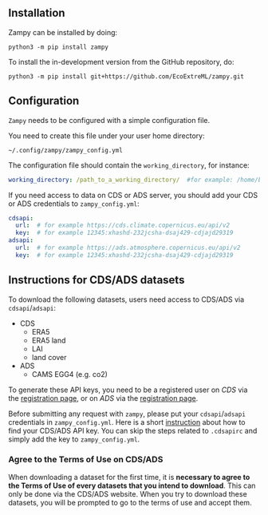 ## Installation
Zampy can be installed by doing:

```console
python3 -m pip install zampy
```

To install the in-development version from the GitHub repository, do:

```console
python3 -m pip install git+https://github.com/EcoExtreML/zampy.git
```

## Configuration
`Zampy` needs to be configured with a simple configuration file.

You need to create this file under your user home directory:

`~/.config/zampy/zampy_config.yml`

The configuration file should contain the `working_directory`, for instance:
```yaml
working_directory: /path_to_a_working_directory/  #for example: /home/bart/Zampy
```

If you need access to data on CDS or ADS server, you should add your CDS or ADS credentials to `zampy_config.yml`:

```yaml
cdsapi:
  url:  # for example https://cds.climate.copernicus.eu/api/v2
  key:  # for example 12345:xhashd-232jcsha-dsaj429-cdjajd29319
adsapi:
  url:  # for example https://ads.atmosphere.copernicus.eu/api/v2
  key:  # for example 12345:xhashd-232jcsha-dsaj429-cdjajd29319
```

## Instructions for CDS/ADS datasets

To download the following datasets, users need access to CDS/ADS via `cdsapi`/`adsapi`:
- CDS
  - ERA5
  - ERA5 land
  - LAI
  - land cover
- ADS
  - CAMS EGG4 (e.g. co2)

To generate these API keys, you need to be a registered user on *CDS* via the [registration page](https://cds.climate.copernicus.eu/user/register?destination=%2F%23!%2Fhome), or on *ADS* via the [registration page](https://ads.atmosphere.copernicus.eu/user/register?destination=%2F%23!%2Fhome).

Before submitting any request with `zampy`, please put your `cdsapi`/`adsapi` credentials in `zampy_config.yml`. Here is a short [instruction](https://cds.climate.copernicus.eu/api-how-to) about how to find your CDS/ADS API key. You can skip the steps related to `.cdsapirc` and simply add the key to `zampy_config.yml`.

### Agree to the Terms of Use on CDS/ADS

When downloading a dataset for the first time, it is **necessary to agree to the Terms of Use of every datasets that you intend to download**. This can only be done via the CDS/ADS website. When you try to download these datasets, you will be prompted to go to the terms of use and accept them.
